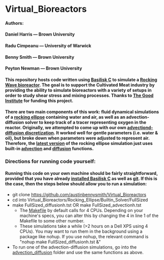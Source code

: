 # Virtual_Bioreactors

#### Authors:
#### Daniel Harris — Brown University
#### Radu Cimpeanu — University of Warwick
#### Benny Smith — Brown University
#### Peyton Newman — Brown University

#### This repository hosts code written using [Basilisk C](http://basilisk.fr) to simulate a [Rocking Wave bioreactor](https://link.springer.com/article/10.1023/A:1008025016272). The goal is to support the Cultivated Meat industry by providing the ability to simulate bioreactors with a variety of setups in order to study shear stress and mixing processes. Thanks to [The Good Institute](https://gfi.org) for funding this project.
#### There are two main components of this work: fluid dynamical simulations of a [rocking ellipse](https://github.com/austinbennysmith/Virtual_Bioreactors/tree/main/Rocking_Ellipse) containing water and air, as well as an advection-diffusion solver to keep track of a tracer representing oxygen in the reactor. Originally, we attempted to come up with our own [advectiond-diffusion discretization](https://github.com/austinbennysmith/Virtual_Bioreactors/tree/main/advection_diffusion). It worked well for gentle parameters (i.e. water & oil), but broke down when parameters were adjusted to represent air. Therefore, the [latest version](https://github.com/austinbennysmith/Virtual_Bioreactors/tree/main/Rocking_Ellipse/Builtin_Solver/FullSized) of the rocking ellipse simulation just uses built-in [advection](http://basilisk.fr/src/advection.h) and [diffusion](http://basilisk.fr/src/diffusion.h) functions.

### **Directions for running code yourself:**
#### Running this code on your own machine should be fairly straightforward, provided that you have already [installed Basilisk C](http://basilisk.fr/src/INSTALL) as well as [git](https://github.com/git-guides/install-git). If this is the case, then the steps below should allow you to run a simulation:
* git clone https://github.com/austinbennysmith/Virtual_Bioreactors
* cd into Virtual_Bioreactors/Rocking_Ellipse/Builtin_Solver/FullSized
* make FullSized_diffusionh.tst OR make FullSized_advectionh.tst 
  - The [Makefile](https://github.com/austinbennysmith/Virtual_Bioreactors/blob/main/Rocking_Ellipse/Builtin_Solver/FullSized/Makefile) by default calls for 4 CPUs. Depending on your machine's specs, you can alter this by changing the 4 in line 1 of the Makefile to some other number.
  - These simulations take a while (>2 hours on a Dell XPS using 4 CPUs). You may want to run them in the background using a package like nohup. If you use nohup, the relevant command is "nohup make FullSized_diffusionh.tst &"
* To run one of the advection-diffusion simulations, go into the [advection_diffusion](https://github.com/austinbennysmith/Virtual_Bioreactors/tree/main/advection_diffusion) folder and use the same functions as above.
